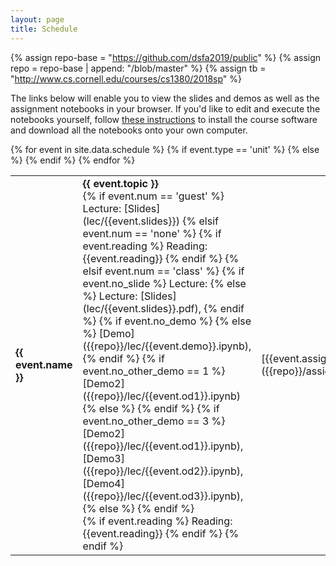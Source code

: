 ```yaml
---
layout: page
title: Schedule
---
```


{% assign repo-base = "https://github.com/dsfa2019/public" %}
{% assign repo = repo-base | append: "/blob/master" %}
{% assign tb = "http://www.cs.cornell.edu/courses/cs1380/2018sp" %}

The links below will enable you to view the slides and demos as well as the assignment notebooks
in your browser.  If you'd like to edit and execute the notebooks yourself, 
follow [these instructions]({{repo-base}}) to install the course software and 
download all the notebooks onto your own computer.

<table>
 <tbody>
  {% for event in site.data.schedule %}
  <tr>
    {% if event.type == 'unit' %}
    	<td markdown="span" colspan="4" class="unit"><b>{{ event.name }}</b></td>
    {% else %}
		<td markdown="span"><b>{{ event.topic }}</b>
		<br/>
			{% if event.num == 'guest' %}
				Lecture:
				[Slides](lec/{{event.slides}})
			{% elsif event.num == 'none' %}
				{% if event.reading %}
					Reading: {{event.reading}}
				{% endif %}
			{% elsif event.num == 'class' %}
				{% if event.no_slide %}
					Lecture: 
				{% else %}
					Lecture: 
					[Slides](lec/{{event.slides}}.pdf), 
				{% endif %}
				{% if event.no_demo %}
				{% else %}
					[Demo]({{repo}}/lec/{{event.demo}}.ipynb),
				{% endif %}
				{% if event.no_other_demo == 1 %}
					[Demo2]({{repo}}/lec/{{event.od1}}.ipynb)
				{% else %}
				{% endif %}
				{% if event.no_other_demo == 3 %}
					[Demo2]({{repo}}/lec/{{event.od1}}.ipynb),
					[Demo3]({{repo}}/lec/{{event.od2}}.ipynb),
					[Demo4]({{repo}}/lec/{{event.od3}}.ipynb),
				{% else %}
				{% endif %}
				<br/>
				{% if event.reading %}
					Reading: {{event.reading}}
				{% endif %}
			{% endif %}
		</td>
		<td markdown="span">
			[{{event.assignment}}]({{repo}}/assignments/{{event.assignment}}/{{event.assignment}}.ipynb)
		</td>
	{% endif %}
  </tr>
  {% endfor %}
 </tbody>
</table>
